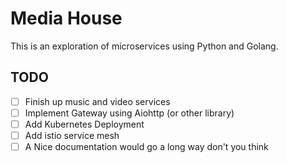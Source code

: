 # Media House
This is an exploration of microservices using Python and Golang. 


## TODO
- [ ] Finish up music and video services
- [ ] Implement Gateway using Aiohttp (or other library)
- [ ] Add Kubernetes Deployment
- [ ] Add istio service mesh
- [ ] A Nice documentation would go a long way don't you think
